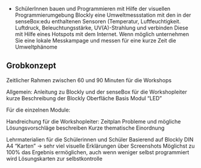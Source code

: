 - SchülerInnen bauen und Programmieren mit Hilfe der visuellen
    Programmierumgebung Blockly eine Umweltmessstation mit den in der
    senseBox:edu enthaltenen Sensoren (Temperatur, Luftfeuchtigkeit. Luftdruck,
    Beleuchtungsstärke, UV(A)-Strahlung und verbinden Diese mit Hilfe eines
    Hotspots mit dem Internet. Wenn möglich unternehmen Sie eine lokale
    Messkampage und messen für eine kurze Zeit die Umweltphänome

## Grobkonzept 

Zeitlicher Rahmen zwischen 60 und 90 Minuten für die Workshops

Allgemein: Anleitung zu Blockly und der senseBox für die Workshopleiter
kurze Beschreibung der Blockly Oberfläche
Basis Modul “LED”

Für die einzelnen Module:

Handreichung für die Workshopleiter:
Zeitplan
Probleme und mögliche Lösungsvorschläge beschreiben
Kurze thematische Einordnung



Lehrmaterialien für die Schülerinnen und Schüler
Basierend auf Blockly
DIN A4 “Karten” → sehr viel visuelle Erklärungen über Screenshots 
Möglichst zu 100% das Ergebnis ermöglichen, auch wenn weniger selbst programmiert wird
Lösungskarten zur selbstkontrolle
